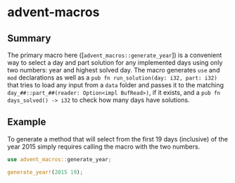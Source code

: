 # advent-macros

## Summary
The primary macro here ([`advent_macros::generate_year`]) is a convenient way to select a day
and part solution for any implemented days using only two numbers: year and highest solved day.
The macro generates `use` and `mod` declarations as well as a
`pub fn run_solution(day: i32, part: i32)` that tries to load any input from a `data` folder
and passes it to the matching `day_##::part_##(reader: Option<impl BufRead>)`, if it exists,
and a `pub fn days_solved() -> i32` to check how many days have solutions.


## Example
To generate a method that will select from the first 19 days (inclusive) of the year 2015
simply requires calling the macro with the two numbers.

```rust
use advent_macros::generate_year;

generate_year!(2015 19);
```
